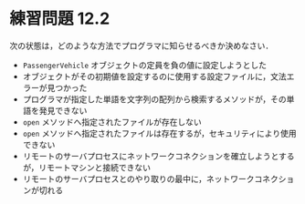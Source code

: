 # 練習問題 12.2
次の状態は，どのような方法でプログラマに知らせるべきか決めなさい．

- `PassengerVehicle` オブジェクトの定員を負の値に設定しようとした
- オブジェクトがその初期値を設定するのに使用する設定ファイルに，文法エラーが見つかった
- プログラマが指定した単語を文字列の配列から検索するメソッドが，その単語を発見できない
- `open` メソッドへ指定されたファイルが存在しない
- `open` メソッドへ指定されたファイルは存在するが，セキュリティにより使用できない
- リモートのサーバプロセスにネットワークコネクションを確立しようとするが，リモートマシンと接続できない
- リモートのサーバプロセスとのやり取りの最中に，ネットワークコネクションが切れる
